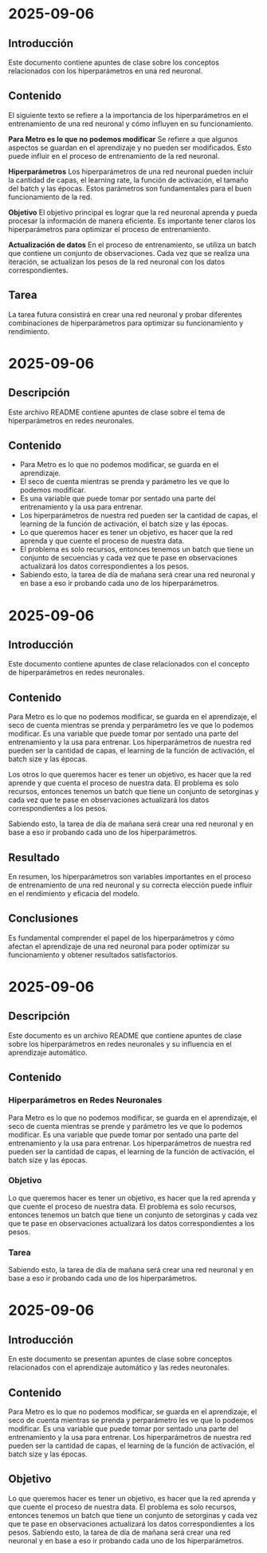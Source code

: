 # 2025-09-06

## Introducción
Este documento contiene apuntes de clase sobre los conceptos relacionados con los hiperparámetros en una red neuronal.

## Contenido
El siguiente texto se refiere a la importancia de los hiperparámetros en el entrenamiento de una red neuronal y cómo influyen en su funcionamiento.

**Para Metro es lo que no podemos modificar**
Se refiere a que algunos aspectos se guardan en el aprendizaje y no pueden ser modificados. Esto puede influir en el proceso de entrenamiento de la red neuronal.

**Hiperparámetros**
Los hiperparámetros de una red neuronal pueden incluir la cantidad de capas, el learning rate, la función de activación, el tamaño del batch y las épocas. Estos parámetros son fundamentales para el buen funcionamiento de la red.

**Objetivo**
El objetivo principal es lograr que la red neuronal aprenda y pueda procesar la información de manera eficiente. Es importante tener claros los hiperparámetros para optimizar el proceso de entrenamiento.

**Actualización de datos**
En el proceso de entrenamiento, se utiliza un batch que contiene un conjunto de observaciones. Cada vez que se realiza una iteración, se actualizan los pesos de la red neuronal con los datos correspondientes.

## Tarea
La tarea futura consistirá en crear una red neuronal y probar diferentes combinaciones de hiperparámetros para optimizar su funcionamiento y rendimiento.
# 2025-09-06

## Descripción
Este archivo README contiene apuntes de clase sobre el tema de hiperparámetros en redes neuronales.

## Contenido
- Para Metro es lo que no podemos modificar, se guarda en el aprendizaje.
- El seco de cuenta mientras se prenda y parámetro les ve que lo podemos modificar.
- Es una variable que puede tomar por sentado una parte del entrenamiento y la usa para entrenar.
- Los hiperparámetros de nuestra red pueden ser la cantidad de capas, el learning de la función de activación, el batch size y las épocas.
- Lo que queremos hacer es tener un objetivo, es hacer que la red aprenda y que cuente el proceso de nuestra data.
- El problema es solo recursos, entonces tenemos un batch que tiene un conjunto de secuencias y cada vez que te pase en observaciones actualizará los datos correspondientes a los pesos.
- Sabiendo esto, la tarea de día de mañana será crear una red neuronal y en base a eso ir probando cada uno de los hiperparámetros.
# 2025-09-06

## Introducción
Este documento contiene apuntes de clase relacionados con el concepto de hiperparámetros en redes neuronales.

## Contenido
Para Metro es lo que no podemos modificar, se guarda en el aprendizaje, el seco de cuenta mientras se prenda y perparámetro les ve que lo podemos modificar. Es una variable que puede tomar por sentado una parte del entrenamiento y la usa para entrenar. Los hiperparámetros de nuestra red pueden ser la cantidad de capas, el learning de la función de activación, el batch size y las épocas. 

Los otros lo que queremos hacer es tener un objetivo, es hacer que la red aprende y que cuenta el proceso de nuestra data. El problema es solo recursos, entonces tenemos un batch que tiene un conjunto de setorginas y cada vez que te pase en observaciones actualizará los datos correspondientes a los pesos. 

Sabiendo esto, la tarea de día de mañana será crear una red neuronal y en base a eso ir probando cada uno de los hiperparámetros.

## Resultado
En resumen, los hiperparámetros son variables importantes en el proceso de entrenamiento de una red neuronal y su correcta elección puede influir en el rendimiento y eficacia del modelo.

## Conclusiones
Es fundamental comprender el papel de los hiperparámetros y cómo afectan el aprendizaje de una red neuronal para poder optimizar su funcionamiento y obtener resultados satisfactorios.
# 2025-09-06

## Descripción
Este documento es un archivo README que contiene apuntes de clase sobre los hiperparámetros en redes neuronales y su influencia en el aprendizaje automático.

## Contenido

### Hiperparámetros en Redes Neuronales
Para Metro es lo que no podemos modificar, se guarda en el aprendizaje, el seco de cuenta mientras se prende y parámetro les ve que lo podemos modificar. Es una variable que puede tomar por sentado una parte del entrenamiento y la usa para entrenar. Los hiperparámetros de nuestra red pueden ser la cantidad de capas, el learning de la función de activación, el batch size y las épocas.

### Objetivo
Lo que queremos hacer es tener un objetivo, es hacer que la red aprenda y que cuente el proceso de nuestra data. El problema es solo recursos, entonces tenemos un batch que tiene un conjunto de setorginas y cada vez que te pase en observaciones actualizará los datos correspondientes a los pesos.

### Tarea
Sabiendo esto, la tarea de día de mañana será crear una red neuronal y en base a eso ir probando cada uno de los hiperparámetros.
# 2025-09-06

## Introducción
En este documento se presentan apuntes de clase sobre conceptos relacionados con el aprendizaje automático y las redes neuronales.

## Contenido
Para Metro es lo que no podemos modificar, se guarda en el aprendizaje, el seco de cuenta mientras se prenda y perparámetro les ve que lo podemos modificar. Es una variable que puede tomar por sentado una parte del entrenamiento y la usa para entrenar. Los hiperparámetros de nuestra red pueden ser la cantidad de capas, el learning de la función de activación, el batch size y las épocas. 

## Objetivo
Lo que queremos hacer es tener un objetivo, es hacer que la red aprenda y que cuente el proceso de nuestra data. El problema es solo recursos, entonces tenemos un batch que tiene un conjunto de setorginas y cada vez que te pase en observaciones actualizará los datos correspondientes a los pesos. Sabiendo esto, la tarea de día de mañana será crear una red neuronal y en base a eso ir probando cada uno de los hiperparámetros.
